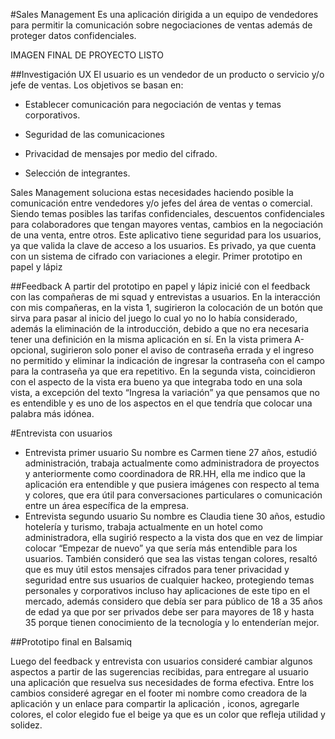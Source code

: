 #Sales Management
Es una aplicación dirigida a un equipo de vendedores para permitir la comunicación sobre negociaciones de ventas además de proteger datos confidenciales.
  


IMAGEN FINAL DE PROYECTO LISTO





##Investigación UX
El usuario es un vendedor de un producto o servicio y/o jefe de ventas.
Los objetivos se basan en:
-	Establecer comunicación para negociación de ventas y temas corporativos.

-	Seguridad de las comunicaciones 

-	Privacidad de mensajes por medio del cifrado.

-	Selección de integrantes.

Sales Management soluciona estas necesidades haciendo posible la comunicación entre vendedores y/o jefes del área de ventas o comercial.
Siendo temas posibles las tarifas confidenciales, descuentos confidenciales para colaboradores que tengan mayores ventas, cambios en la negociación de una venta, entre otros.
Este aplicativo tiene seguridad para los usuarios, ya que valida la clave de acceso a los usuarios.
Es privado, ya que cuenta con un sistema de cifrado con variaciones a elegir.
Primer prototipo en papel y lápiz	
 
##Feedback
A partir del prototipo en papel y lápiz inicié con el feedback con las compañeras de mi squad y entrevistas a usuarios.
En la interacción con mis compañeras, en la vista 1, sugirieron la colocación de un botón que sirva para pasar al inicio del juego lo cual yo no lo había considerado, además la eliminación de la introducción, debido a que no era necesaria tener una definición en la misma aplicación en sí. 
En la vista primera A-opcional, sugirieron solo poner el aviso de contraseña errada y el ingreso no permitido y eliminar la indicación de ingresar la contraseña con el campo para la contraseña ya que era repetitivo.
En la segunda vista, coincidieron con el aspecto de la vista era bueno ya que integraba todo en una sola vista, a excepción del texto “Ingresa la variación” ya que pensamos que no es entendible y es uno de los aspectos en el que tendría que colocar una palabra más idónea. 

#Entrevista con usuarios
-	Entrevista primer usuario
Su nombre es Carmen tiene 27 años, estudió administración, trabaja actualmente como administradora de proyectos y anteriormente como coordinadora de RR.HH, ella me indico que la aplicación era entendible y que pusiera imágenes con respecto al tema y colores, que era útil para conversaciones particulares o comunicación entre un área específica de la empresa.
-	Entrevista segundo usuario
Su nombre es Claudia tiene 30 años, estudio hotelería y turismo, trabaja actualmente en un hotel como administradora, ella sugirió respecto a la vista dos que en vez de limpiar colocar “Empezar de nuevo” ya que sería más entendible para los usuarios.
También consideró que sea las vistas tengan colores, resaltó que es muy útil estos mensajes cifrados para tener privacidad y seguridad entre sus usuarios de cualquier hackeo, protegiendo temas personales y corporativos incluso hay aplicaciones de este tipo en el mercado, además considero que debía ser para público de 18 a 35 años de edad ya que por ser privados debe ser para mayores de 18 y hasta 35 porque tienen conocimiento de la tecnología y lo entenderían mejor.

##Prototipo final en Balsamiq
  
Luego del feedback y entrevista con usuarios consideré cambiar algunos aspectos a partir de las sugerencias recibidas, para entregare al usuario una aplicación que resuelva sus necesidades de forma efectiva.
Entre los cambios consideré agregar en  el footer  mi nombre como creadora de la aplicación y un enlace para compartir la aplicación , iconos,  agregarle colores, el color elegido fue el beige ya que es un color que refleja utilidad y  solidez.
  
 


